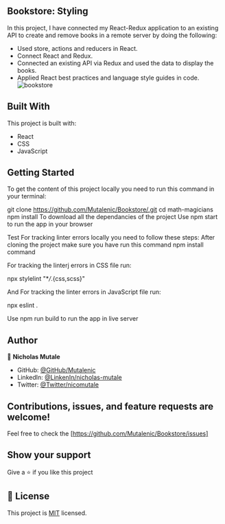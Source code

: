 ## Bookstore: Styling
In this project, I have connected my React-Redux application to an existing API to create and remove books in a remote server by doing the following:
- Used store, actions and reducers in React.
- Connect React and Redux.
- Connected an existing API via Redux and used the data to display the books.
- Applied React best practices and language style guides in code.
![bookstore](https://user-images.githubusercontent.com/19844175/163622701-fd4e8847-002b-4538-ab83-62484f86756c.png)

## Built With
This project is built with: 
- React
- CSS
- JavaScript

## Getting Started
To get the content of this project locally you need to run this command in your terminal:

git clone https://github.com/Mutalenic/Bookstore/.git
cd math-magicians
npm install To download all the dependancies of the project
Use npm start to run the app in your browser

Test
For tracking linter errors locally you need to follow these steps:
After cloning the project make sure you have run this command
npm install command

For tracking the linterj errors in CSS file run:

npx stylelint "\*_/_.{css,scss}"

And For tracking the linter errors in JavaScript file run:

npx eslint .

Use npm run build to run the app in live server

## Author 
👤 **Nicholas Mutale**
 
 - GitHub: [@GitHub/Mutalenic](https://github.com/Mutalenic)
 - LinkedIn: [@LinkenIn/nicholas-mutale](https://www.linkedin.com/in/nicholas-mutale-715714124/)
 - Twitter: [@Twitter/nicomutale](https://twitter.com/nicomutale)


## Contributions, issues, and feature requests are welcome!

Feel free to check the [https://github.com/Mutalenic/Bookstore/issues]

## Show your support

Give a ⭐️ if you like this project

## 📝 License

This project is [MIT](./MIT.md) licensed.
